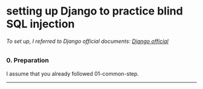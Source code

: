 # setting up Django to practice blind SQL injection
###### To set up, I referred to Django official documents: [Django official](https://www.djangoproject.com/)

### 0. Preparation
I assume that you already followed 01-common-step.

-----------

